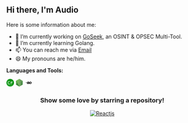 ## Hi there, I'm Audio 

Here is some information about me:

- 🔭 I’m currently working on [GoSeek](https://github.com/audioo/goseek), an OSINT & OPSEC Multi-Tool.
- 🌱 I’m currently learning Golang.
- 📫 You can reach me via [Email](mailto:hyperaudio@protonmail.com)
- 😄 My pronouns are he/him.

**Languages and Tools:**  

<code><img height="20" src="https://raw.githubusercontent.com/github/explore/80688e429a7d4ef2fca1e82350fe8e3517d3494d/topics/csharp/csharp.png"></code> <code><img height="20" src="https://raw.githubusercontent.com/github/explore/80688e429a7d4ef2fca1e82350fe8e3517d3494d/topics/nodejs/nodejs.png"></code> <code><img height="20" src="https://raw.githubusercontent.com/github/explore/80688e429a7d4ef2fca1e82350fe8e3517d3494d/topics/go/go.png"></code> 

<div align="center">

### Show some love by starring a repository!



[![Reactjs](https://github-readme-stats.vercel.app/api/pin/?username=audioo&repo=goseek&show_owner=true)](https://github.com/audioo/goseek)

</div>
